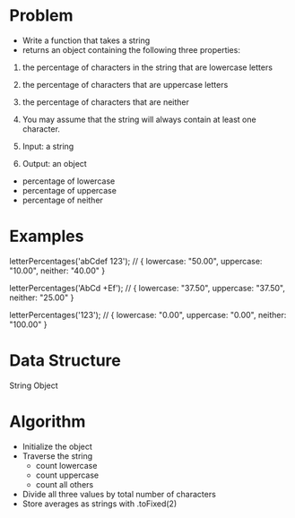 # Problem

- Write a function that takes a string
- returns an object containing the following three properties:

1. the percentage of characters in the string that are lowercase letters
2. the percentage of characters that are uppercase letters
3. the percentage of characters that are neither
4. You may assume that the string will always contain at least one character.

1. Input: a string
2. Output: an object 
  - percentage of lowercase 
  - percentage of uppercase
  - percentage of neither


# Examples

letterPercentages('abCdef 123');
// { lowercase: "50.00", uppercase: "10.00", neither: "40.00" }

letterPercentages('AbCd +Ef');
// { lowercase: "37.50", uppercase: "37.50", neither: "25.00" }

letterPercentages('123');
// { lowercase: "0.00", uppercase: "0.00", neither: "100.00" }

# Data Structure

String
Object

# Algorithm

- Initialize the object 
- Traverse the string
  - count lowercase 
  - count uppercase
  - count all others 
- Divide all three values by total number of characters 
- Store averages as strings with .toFixed(2)
